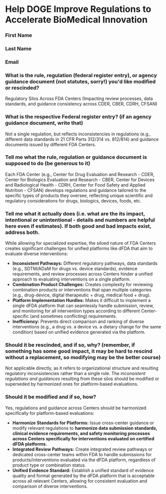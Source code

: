 # Help DOGE Improve Regulations to Accelerate BioMedical Innovation

### First Name

### Last Name

### Email

### What is the rule, regulation (federal register entry), or agency guidance document (not statutes, sorry!) you'd like modified or rescinded?

Regulatory Silos Across FDA Centers (Impacting review processes, data standards, and guidance consistency across CDER, CBER, CDRH, CFSAN)

### What is the respective Federal register entry? (if an agency guidance document, write that)

Not a single regulation, but reflects inconsistencies in regulations (e.g., different data standards in 21 CFR Parts 312/314 vs. 812/814) and guidance documents issued by different FDA Centers.

### Tell me what the rule, regulation or guidance document is supposed to do (be generous to it)

Each FDA Center (e.g., Center for Drug Evaluation and Research - CDER, Center for Biologics Evaluation and Research - CBER, Center for Devices and Radiological Health - CDRH, Center for Food Safety and Applied Nutrition - CFSAN) develops regulations and guidance tailored to the specific types of products they oversee, reflecting unique scientific and regulatory considerations for drugs, biologics, devices, foods, etc.

### Tell me what it actually does (i.e. what are the its impact, intentional or unintentional - details and numbers are helpful here even if estimates). If both good and bad impacts exist, address both.

While allowing for specialized expertise, the siloed nature of FDA Centers creates significant challenges for unified platforms like dFDA that aim to evaluate diverse interventions:
*   **Inconsistent Pathways:** Different regulatory pathways, data standards (e.g., SDTM/ADaM for drugs vs. device standards), evidence requirements, and review processes across Centers hinder a unified approach to evaluating interventions on a single platform.
*   **Combination Product Challenges:** Creates complexity for reviewing combination products or interventions that span multiple categories (e.g., drug-device, digital therapeutic + drug, medical food + drug).
*   **Platform Implementation Hurdles:** Makes it difficult to implement a single dFDA platform that can seamlessly handle submission, review, and monitoring for all intervention types according to different Center-specific (and sometimes conflicting) requirements.
*   **Inefficiency:** Prevents direct comparison and ranking of diverse interventions (e.g., a drug vs. a device vs. a dietary change for the same condition) based on unified evidence generated via the platform.

### Should it be rescinded, and if so, why? (remember, if something has some good impact, it may be hard to rescind without a replacement, so modifying may be the better course)

Not applicable directly, as it refers to organizational structure and resulting regulatory inconsistencies rather than a single rule. The *inconsistent regulations and guidances* resulting from these silos should be modified or superseded by harmonized ones for platform-based evaluations.

### Should it be modified and if so, how?

Yes, regulations and guidance across Centers should be harmonized specifically for platform-based evaluations:
*   **Harmonize Standards for Platforms:** Issue cross-center guidance or modify relevant regulations to **harmonize data submission standards, clinical evidence requirements, and safety monitoring processes across Centers specifically for interventions evaluated on certified dFDA platforms.**
*   **Integrated Review Pathways:** Create integrated review pathways or dedicated cross-center teams within FDA to handle submissions for products/interventions evaluated via the dFDA platform, regardless of product type or combination status.
*   **Unified Evidence Standard:** Establish a unified standard of evidence quality and format generated by the dFDA platform that is acceptable across all relevant Centers, allowing for consistent evaluation and comparison of diverse interventions. 